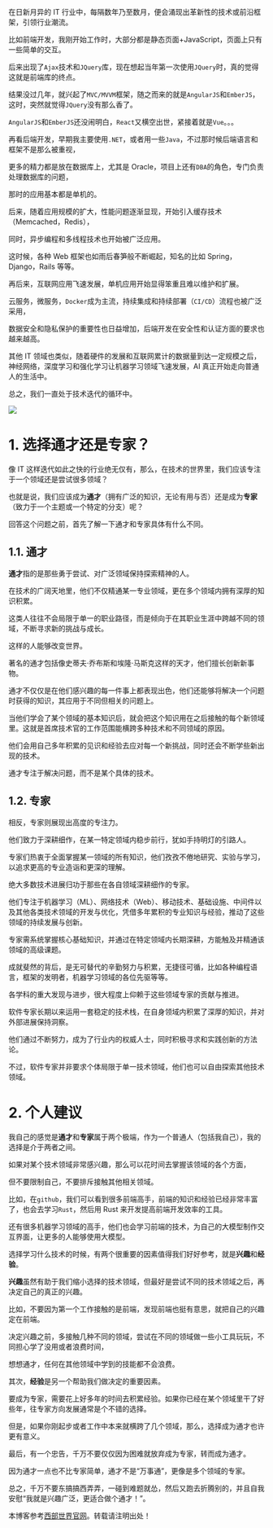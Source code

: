 
在日新月异的 IT 行业中，每隔数年乃至数月，便会涌现出革新性的技术或前沿框架，引领行业潮流。


比如前端开发，我刚开始工作时，大部分都是静态页面\+JavaScript，页面上只有一些简单的交互。


后来出现了`Ajax`技术和`JQuery`库，现在想起当年第一次使用`JQuery`时，真的觉得这就是前端库的终点。


结果没过几年，就兴起了`MVC/MVVM`框架，随之而来的就是`AngularJS`和`EmberJS`，这时，突然就觉得`JQuery`没有那么香了。


`AngularJS`和`EmberJS`还没闹明白，`React`又横空出世，紧接着就是`Vue`。。。


再看后端开发，早期我主要使用`.NET`，或者用一些`Java`，不过那时候后端语言和框架不是那么被重视，


更多的精力都是放在数据库上，尤其是 Oracle，项目上还有`DBA`的角色，专门负责处理数据库的问题，


那时的应用基本都是单机的。


后来，随着应用规模的扩大，性能问题逐渐显现，开始引入缓存技术（Memcached，Redis），


同时，异步编程和多线程技术也开始被广泛应用。


这时候，各种 Web 框架也如雨后春笋般不断崛起，知名的比如 Spring，Django，Rails 等等。


再后来，互联网应用飞速发展，单机应用开始显得笨重且难以维护和扩展。


云服务，微服务，`Docker`成为主流，持续集成和持续部署（`CI/CD`）流程也被广泛采用，


数据安全和隐私保护的重要性也日益增加，后端开发在安全性和认证方面的要求也越来越高。


其他 IT 领域也类似，随着硬件的发展和互联网累计的数据量到达一定规模之后，神经网络，深度学习和强化学习让机器学习领域飞速发展，AI 真正开始走向普通人的生活中。


总之，我们一直处于技术迭代的循环中。


![](https://img2024.cnblogs.com/blog/83005/202409/83005-20240914153504275-2079987433.png)


# 1\. 选择通才还是专家？


像 IT 这样迭代如此之快的行业绝无仅有，那么，在技术的世界里，我们应该专注于一个领域还是尝试很多领域？


也就是说，我们应该成为**通才**（拥有广泛的知识，无论有用与否）还是成为**专家**（致力于一个主题或一个特定的分支）呢？


回答这个问题之前，首先了解一下通才和专家具体有什么不同。


## 1\.1\. 通才


**通才**指的是那些勇于尝试、对广泛领域保持探索精神的人。


在技术的广阔天地里，他们不仅精通某一专业领域，更在多个领域内拥有深厚的知识积累。


这类人往往不会局限于单一的职业路径，而是倾向于在其职业生涯中跨越不同的领域，不断寻求新的挑战与成长。


这样的人能够改变世界。


著名的通才包括像史蒂夫·乔布斯和埃隆·马斯克这样的天才，他们擅长创新新事物。


通才不仅仅是在他们感兴趣的每一件事上都表现出色，他们还能够将解决一个问题时获得的知识，其应用于不同但相关的问题上。


当他们学会了某个领域的基本知识后，就会把这个知识用在之后接触的每个新领域里。这就是首席技术官的工作范围能横跨多种技术和不同领域的原因。


他们会用自己多年积累的见识和经验去应对每一个新挑战，同时还会不断学些新出现的技术。


通才专注于解决问题，而不是某个具体的技术。


## 1\.2\. 专家


相反，专家则展现出高度的专注力。


他们致力于深耕细作，在某一特定领域内稳步前行，犹如手持明灯的引路人。


专家们热衷于全面掌握某一领域的所有知识，他们孜孜不倦地研究、实验与学习，以追求更高的专业造诣和更深的理解。


绝大多数技术进展归功于那些在各自领域深耕细作的专家。


他们专注于机器学习（ML）、网络技术（Web）、移动技术、基础设施、中间件以及其他各类技术领域的开发与优化，凭借多年累积的专业知识与经验，推动了这些领域的持续发展与创新。


专家需系统掌握核心基础知识，并通过在特定领域内长期深耕，方能触及并精通该领域的高级课题。


成就斐然的背后，是无可替代的辛勤努力与积累，无捷径可循，比如各种编程语言，框架的发明者，机器学习领域的各位先驱等等。


各学科的重大发现与进步，很大程度上仰赖于这些领域专家的贡献与推进。


软件专家长期以来运用一套稳定的技术栈，在自身领域内积累了深厚的知识，并对外部进展保持洞察。


他们通过不断努力，成为了行业内的权威人士，同时积极寻求和实践创新的方法论。


不过，软件专家并非要求个体局限于单一技术领域，他们也可以自由探索其他技术领域。


# 2\. 个人建议


我自己的感觉是**通才**和**专家**属于两个极端，作为一个普通人（包括我自己），我的选择是介于两者之间。


如果对某个技术领域非常感兴趣，那么可以花时间去掌握该领域的各个方面，


但不要限制自己，不要排斥接触其他相关领域。


比如，在`github`，我们可以看到很多前端高手，前端的知识和经验已经非常丰富了，也会去学习`Rust`，然后用 Rust 来开发提高前端开发效率的工具。


还有很多机器学习领域的高手，他们也会学习前端的技术，为自己的大模型制作交互界面，让更多的人能够使用大模型。


选择学习什么技术的时候，有两个很重要的因素值得我们好好参考，就是**兴趣**和**经验**。


**兴趣**虽然有助于我们缩小选择的技术领域，但最好是尝试不同的技术领域之后，再决定自己的真正的兴趣。


比如，不要因为第一个工作接触的是前端，发现前端也挺有意思，就把自己的兴趣定在前端。


决定兴趣之前，多接触几种不同的领域，尝试在不同的领域做一些小工具玩玩，不同担心学了没用或者浪费时间，


想想通才，任何在其他领域中学到的技能都不会浪费。


其次，**经验**是另一个帮助我们做决定的重要因素。


要成为专家，需要花上好多年的时间去积累经验。如果你已经在某个领域里干了好些年，往专家方向发展通常是个不错的选择。


但是，如果你刚起步或者工作中本来就横跨了几个领域，那么，选择成为通才也许更有意义。


最后，有一个忠告，千万不要仅仅因为困难就放弃成为专家，转而成为通才。


因为通才一点也不比专家简单，通才不是“万事通”，更像是多个领域的专家。


总之，千万不要东搞搞西弄弄，一碰到难题就怂，然后又跑去折腾别的，并且自我安慰“我就是兴趣广泛，更适合做个通才！”。


 本博客参考[西部世界官网](https://tianchuang88.com)。转载请注明出处！

